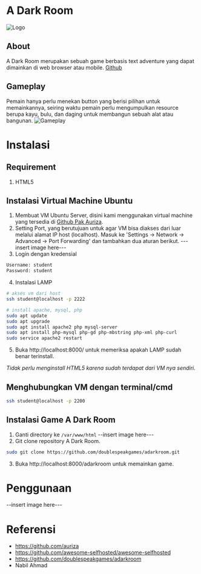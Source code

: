 # A Dark Room
![Logo](https://upload.wikimedia.org/wikipedia/commons/9/9a/A_dark_room_logo.jpg "A Dark Room")
## About
A Dark Room merupakan sebuah game berbasis text adventure yang dapat dimainkan di web browser atau mobile. 
[Github](https://github.com/doublespeakgames/adarkroom)
## Gameplay
Pemain hanya perlu menekan button yang berisi pilihan untuk memainkannya, seiring waktu pemain perlu mengumpulkan resource berupa kayu, bulu, dan daging untuk membangun sebuah alat atau bangunan.
![Gameplay](https://www.mobygames.com/images/shots/l/760808-a-dark-room-browser-screenshot-moving-the-cursor-over-a-letter.png)
# Instalasi
## Requirement
1. HTML5
## Instalasi Virtual Machine Ubuntu
1. Membuat VM Ubuntu Server, disini kami menggunakan virtual machine yang tersedia di [Github Pak Auriza](https://github.com/auriza/komdat-lab/blob/master/p01.md).
2. Setting Port, yang berutujuan untuk agar VM bisa diakses dari luar melalui alamat IP host (localhost). Masuk ke 'Settings -> Network -> Advanced -> Port Forwarding' dan tambahkan dua aturan berikut.
---insert image here---
3. Login dengan kredensial
```bash
Username: student
Password: student
```
4. Instalasi LAMP
  ```bash
# akses vm dari host
ssh student@localhost -p 2222

# install apache, mysql, php
sudo apt update
sudo apt upgrade
sudo apt install apache2 php mysql-server
sudo apt install php-mysql php-gd php-mbstring php-xml php-curl
sudo service apache2 restart
  ```
5. Buka http://localhost:8000/ untuk memeriksa apakah LAMP sudah benar terinstall.

*Tidak perlu menginstall HTML5 karena sudah terdapat dari VM nya sendiri.*

## Menghubungkan VM dengan terminal/cmd
```bash
ssh student@localhost -p 2200
```
## Instalasi Game A Dark Room
1. Ganti directory ke `/var/www/html`
--insert image here---
2. Git clone repository A Dark Room.
```bash
sudo git clone https://github.com/doublespeakgames/adarkroom.git
  ```
3. Buka http://localhost:8000/adarkroom untuk memainkan game.
# Penggunaan
--insert image here---
# Referensi
- <https://github.com/auriza>
- <https://github.com/awesome-selfhosted/awesome-selfhosted>
- <https://github.com/doublespeakgames/adarkroom>
- Nabil Ahmad
